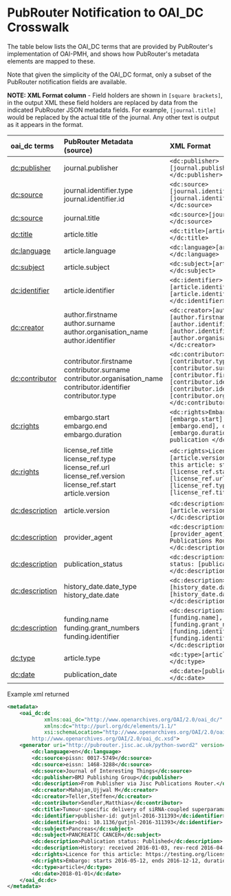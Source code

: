 # PubRouter Notification to OAI_DC Crosswalk

The table below lists the OAI_DC terms that are provided by PubRouter's implementation of OAI-PMH, and shows how PubRouter's metadata elements are mapped to these.

Note that given the simplicity of the OAI_DC format, only a subset of the PubRouter notification fields are available.

**NOTE: XML Format column** - Field holders are shown in `[square brackets]`, in the output XML these field holders are replaced by data from the indicated PubRouter JSON metadata fields.  For example, `[journal.title]` would be replaced by the actual title of the journal.  Any other text is output as it appears in the format.

| oai_dc terms | PubRouter Metadata (source) | XML Format |
|:-----------------------------|:-------------------------|:------------------------------------------------------------|
| [dc:publisher](http://dublincore.org/documents/dcmi-terms/#terms-publisher) | journal.publisher | `<dc:publisher>[journal.publisher]</dc:publisher>` |
| [dc:source](http://dublincore.org/documents/dcmi-terms/#terms-source) | journal.identifier.type <br> journal.identifier.id  | `<dc:source>[journal.identifier.type]: [journal.identifier.id]</dc:source>` |
| [dc:source](http://dublincore.org/documents/dcmi-terms/#terms-source) | journal.title | `<dc:source>[journal.title]</dc:source>` |
| [dc:title](http://dublincore.org/documents/dcmi-terms/#terms-title) | article.title | `<dc:title>[article.title]</dc:title>` |
| [dc:language](http://dublincore.org/documents/dcmi-terms/#terms-language) | article.language | `<dc:language>[article.language]</dc:language>` |
| [dc:subject](http://dublincore.org/documents/dcmi-terms/#terms-subject) |  article.subject | `<dc:subject>[article.subject]</dc:subject>` |
| [dc:identifier](http://dublincore.org/documents/dcmi-terms/#terms-identifier) | article.identifier | `<dc:identifier>[article.identifier.type]: [article.identifier.value]</dc:identifier>`
| [dc:creator](http://dublincore.org/documents/dcmi-terms/#terms-creator) | author.firstname <br> author.surname <br> author.organisation_name <br> author.identifier | `<dc:creator>[author.surname], [author.firstname]; [author.identifier.type]: [author.identifier.id]; [author.organisation_name]</dc:creator>` |
| [dc:contributor](http://dublincore.org/documents/dcmi-terms/#terms-contributor) | contributor.firstname <br> contributor.surname <br> contributor.organisation_name <br> contributor.identifier <br> contributor.type | `<dc:contributor>[contributor.type]: [contributor.surname], [contributor.firstname]; [contributor.identifier.type]: [contributor.identifier.id]; [contributor.organisation_name]</dc:contributor>`  |
| [dc:rights](http://dublincore.org/documents/dcmi-terms/#terms-rights) | embargo.start <br> embargo.end <br> embargo.duration | `<dc:rights>Embargo: starts [embargo.start], ends [embargo.end], duration [embargo.duration] months from publication </dc:rights>` |
| [dc:rights](http://dublincore.org/documents/dcmi-terms/#terms-rights) | license_ref.title <br> license_ref.type <br> license_ref.url <br> license_ref.version <br> license_ref.start <br> article.version | `<dc:rights>License for [article.version] version of this article: starting on: [license_ref.start] [license_ref.url] [license_ref.type] [license_ref.title]</dc:rights>` |
| [dc:description](http://dublincore.org/documents/dcmi-terms/#terms-description) | article.version | `<dc:description>Version: [article.version]</dc:description>` |
| [dc:description](http://dublincore.org/documents/dcmi-terms/#terms-description)  | provider_agent | `<dc:description>From [provider_agent] via Jisc Publications Router.</dc:description>` |
| [dc:description](http://dublincore.org/documents/dcmi-terms/#terms-description)  | publication_status | `<dc:description>Publication status: [publication_status]</dc:description>` | 
| [dc:description](http://dublincore.org/documents/dcmi-terms/#terms-description)  | history_date.date_type <br> history_date.date | `<dc:description>History: [history_date.date_type], [history_date.date] </dc:description>` |
| [dc:description](http://dublincore.org/documents/dcmi-terms/#terms-description)  | funding.name <br> funding.grant_numbers <br> funding.identifier | `<dc:description>Funder: [funding.name], Grant no: [funding.grant_numbers], [funding.identifier.type]: [funding.identifier.id]</dc:description>` |
| [dc:type](http://dublincore.org/documents/dcmi-terms/#terms-type) | article.type | `<dc:type>[article.type]</dc:type>` |
| [dc:date](http://dublincore.org/documents/dcmi-terms/#terms-type) | publication_date | `<dc:date>[publication_date]</dc:date>` |



Example xml returned
```xml
<metadata>
	<oai_dc:dc 
            xmlns:oai_dc="http://www.openarchives.org/OAI/2.0/oai_dc/" 
            xmlns:dc="http://purl.org/dc/elements/1.1/" 
            xsi:schemaLocation="http://www.openarchives.org/OAI/2.0/oai_dc/
	    http://www.openarchives.org/OAI/2.0/oai_dc.xsd">
	<generator uri="http://pubrouter.jisc.ac.uk/python-sword2" version="0.2"/>
		<dc:language>en</dc:language>
		<dc:source>pissn: 0017-5749</dc:source>
		<dc:source>eissn: 1468-3288</dc:source>
		<dc:source>Journal of Interesting Things</dc:source>
		<dc:publisher>BMJ Publishing Group</dc:publisher>
		<dc:description>From Publisher via Jisc Publications Router.</dc:description>
		<dc:creator>Mahajan,Ujjwal M</dc:creator>
		<dc:creator>Teller,Steffen</dc:creator>
		<dc:contributor>Sendler,Matthias</dc:contributor>
		<dc:title>Tumour-specific delivery of siRNA-coupled superparamagnetic iron oxide nanoparticles, targeted against PLK1, stops progression of pancreatic cancer</dc:title>
		<dc:identifier>publisher-id: gutjnl-2016-311393</dc:identifier>
		<dc:identifier>doi: 10.1136/gutjnl-2016-311393</dc:identifier>
		<dc:subject>Pancreas</dc:subject>
		<dc:subject>PANCREATIC CANCER</dc:subject>
		<dc:description>Publication status: Published</dc:description>
		<dc:description>History: received 2016-01-03, rev-recd 2016-04-01, accepted 2016-04-18, ppub 2016-05, epub 2016-05-12</dc:description>
		<dc:rights>Licence for this article: https://testing.org/licenses/by/4.0/ uat lic 3 License uat testing</dc:rights>
		<dc:rights>Embargo: starts 2016-05-12, ends 2016-12-12, duration 7 months from publication.</dc:rights>
		<dc:type>article</dc:type>
		<dc:date>2018-01-01</dc:date>
	</oai_dc:dc>
</metadata>
```

